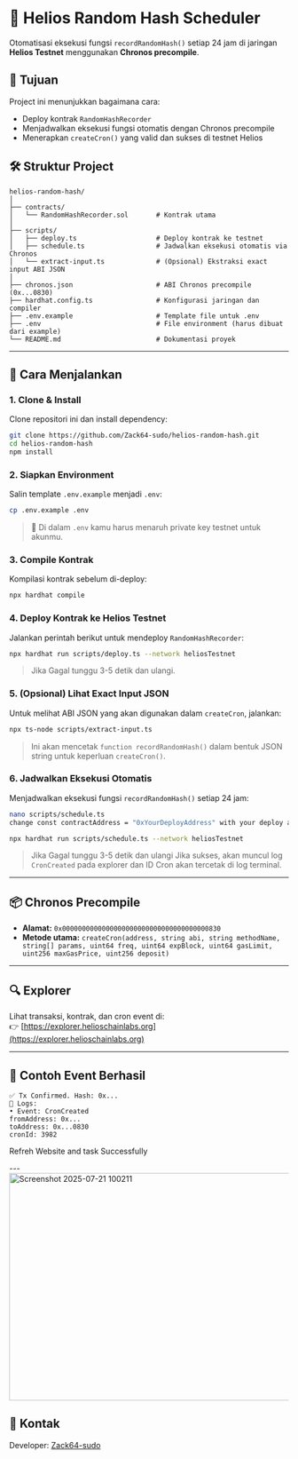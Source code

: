 # 🔁 Helios Random Hash Scheduler

Otomatisasi eksekusi fungsi `recordRandomHash()` setiap 24 jam di jaringan **Helios Testnet** menggunakan **Chronos precompile**.

## 🧠 Tujuan
Project ini menunjukkan bagaimana cara:
- Deploy kontrak `RandomHashRecorder`
- Menjadwalkan eksekusi fungsi otomatis dengan Chronos precompile
- Menerapkan `createCron()` yang valid dan sukses di testnet Helios

## 🛠 Struktur Project
```
helios-random-hash/
│
├── contracts/
│   └── RandomHashRecorder.sol       # Kontrak utama
│
├── scripts/
│   ├── deploy.ts                    # Deploy kontrak ke testnet
│   ├── schedule.ts                  # Jadwalkan eksekusi otomatis via Chronos
│   └── extract-input.ts             # (Opsional) Ekstraksi exact input ABI JSON
│
├── chronos.json                     # ABI Chronos precompile (0x...0830)
├── hardhat.config.ts                # Konfigurasi jaringan dan compiler
├── .env.example                     # Template file untuk .env
├── .env                             # File environment (harus dibuat dari example)
└── README.md                        # Dokumentasi proyek
```

---

## 🚀 Cara Menjalankan

### 1. Clone & Install
Clone repositori ini dan install dependency:
```bash
git clone https://github.com/Zack64-sudo/helios-random-hash.git
cd helios-random-hash
npm install
```

### 2. Siapkan Environment
Salin template `.env.example` menjadi `.env`:
```bash
cp .env.example .env
```
> 📝 Di dalam `.env` kamu harus menaruh private key testnet untuk akunmu.

### 3. Compile Kontrak
Kompilasi kontrak sebelum di-deploy:
```bash
npx hardhat compile
```

### 4. Deploy Kontrak ke Helios Testnet
Jalankan perintah berikut untuk mendeploy `RandomHashRecorder`:
```bash
npx hardhat run scripts/deploy.ts --network heliosTestnet
```
> Jika Gagal tunggu 3-5 detik dan ulangi.

### 5. (Opsional) Lihat Exact Input JSON
Untuk melihat ABI JSON yang akan digunakan dalam `createCron`, jalankan:
```bash
npx ts-node scripts/extract-input.ts
```
> Ini akan mencetak `function recordRandomHash()` dalam bentuk JSON string untuk keperluan `createCron()`.

### 6. Jadwalkan Eksekusi Otomatis
Menjadwalkan eksekusi fungsi `recordRandomHash()` setiap 24 jam:
```bash
nano scripts/schedule.ts
change const contractAddress = "0xYourDeployAddress" with your deploy address

npx hardhat run scripts/schedule.ts --network heliosTestnet
```
> Jika Gagal tunggu 3-5 detik dan ulangi
> Jika sukses, akan muncul log `CronCreated` pada explorer dan ID Cron akan tercetak di log terminal.

---

## 📦 Chronos Precompile

- **Alamat:** `0x0000000000000000000000000000000000000830`
- **Metode utama:** `createCron(address, string abi, string methodName, string[] params, uint64 freq, uint64 expBlock, uint64 gasLimit, uint256 maxGasPrice, uint256 deposit)`

---

## 🔍 Explorer

Lihat transaksi, kontrak, dan cron event di:  
👉 [https://explorer.helioschainlabs.org](https://explorer.helioschainlabs.org)

---

## 📜 Contoh Event Berhasil

```
✅ Tx Confirmed. Hash: 0x...
📜 Logs:
• Event: CronCreated
fromAddress: 0x...
toAddress: 0x...0830
cronId: 3982
```
Refreh Website and task Successfully

---<img width="805" height="410" alt="Screenshot 2025-07-21 100211" src="https://github.com/user-attachments/assets/2ac65ba4-70f2-4a7e-a3cb-fb19c7b66353" />


## 📧 Kontak
Developer: [Zack64-sudo](https://github.com/Zack64-sudo)
